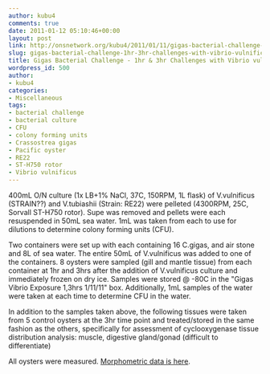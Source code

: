 ```yaml
---
author: kubu4
comments: true
date: 2011-01-12 05:10:46+00:00
layout: post
link: http://onsnetwork.org/kubu4/2011/01/11/gigas-bacterial-challenge-1hr-3hr-challenges-with-vibrio-vulnificus/
slug: gigas-bacterial-challenge-1hr-3hr-challenges-with-vibrio-vulnificus
title: Gigas Bacterial Challenge - 1hr & 3hr Challenges with Vibrio vulnificus
wordpress_id: 500
author:
- kubu4
categories:
- Miscellaneous
tags:
- bacterial challenge
- bacterial culture
- CFU
- colony forming units
- Crassostrea gigas
- Pacific oyster
- RE22
- ST-H750 rotor
- Vibrio vulnificus
---
```


400mL O/N culture (1x LB+1% NaCl, 37C, 150RPM, 1L flask) of V.vulnificus (STRAIN??) and V.tubiashii (Strain: RE22) were pelleted (4300RPM, 25C, Sorvall ST-H750 rotor). Supe was removed and pellets were each resuspended in 50mL sea water. 1mL was taken from each to use for dilutions to determine colony forming units (CFU).

Two containers were set up with each containing 16 C.gigas, and air stone and 8L of sea water. The entire 50mL of V.vulnificus was added to one of the containers. 8 oysters were sampled (gill and mantle tissue) from each container at 1hr and 3hrs after the addition of V.vulnificus culture and immediately frozen on dry ice. Samples were stored @ -80C in the "Gigas Vibrio Exposure 1,3hrs 1/11/11" box. Additionally, 1mL samples of the water were taken at each time to determine CFU in the water.

In addition to the samples taken above, the following tissues were taken from 5 control oysters at the 3hr time point and treated/stored in the same fashion as the others, specifically for assessment of cyclooxygenase tissue distribution analysis: muscle, digestive gland/gonad (difficult to differentiate)

All oysters were measured. [Morphometric data is here](https://spreadsheets0.google.com/ccc?key=tR9r8N8eohndICffCz-lfaQ&hl=en&authkey=CPGqqrIG#gid=0).
